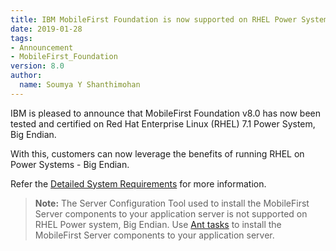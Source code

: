 ```yaml
---
title: IBM MobileFirst Foundation is now supported on RHEL Power System – Big Endian
date: 2019-01-28
tags:
- Announcement
- MobileFirst_Foundation  
version: 8.0
author:
  name: Soumya Y Shanthimohan
---
```


IBM is pleased to announce that MobileFirst Foundation v8.0 has now been tested and certified on Red Hat Enterprise Linux (RHEL) 7.1 Power System, Big Endian. 

With this, customers can now leverage the benefits of running RHEL on Power Systems - Big Endian.

Refer the [Detailed System Requirements](https://www.ibm.com/software/reports/compatibility/clarity-reports/report/html/softwareReqsForProduct?deliverableId=366EEBA00BA011E5A377F80D5A43BD22&osPlatform=Linux) for more information. 

>**Note:** The Server Configuration Tool used to install the MobileFirst Server components to your application server is not supported on RHEL Power system, Big Endian. Use [Ant tasks](https://mobilefirstplatform.ibmcloud.com/tutorials/ru/foundation/8.0/installation-configuration/production/prod-env/appserver/#installing-with-ant-tasks) to install the MobileFirst Server components to your application server.



